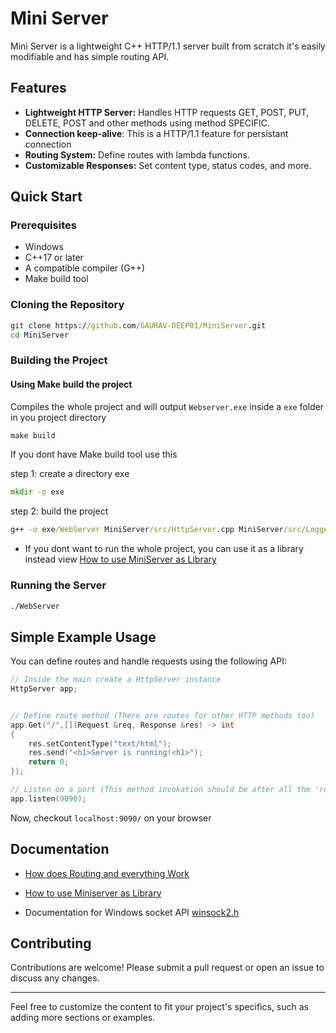 # Mini Server

Mini Server is a lightweight C++ HTTP/1.1 server built from scratch it's easily modifiable and has simple routing API.

## Features

- **Lightweight HTTP Server:** Handles HTTP requests GET, POST, PUT, DELETE, POST and other methods using method SPECIFIC.
- **Connection keep-alive**: This is a HTTP/1.1 feature for persistant connection
- **Routing System:** Define routes with lambda functions.
- **Customizable Responses:** Set content type, status codes, and more.

## Quick Start

### Prerequisites

- Windows
- C++17 or later
- A compatible compiler (G++)
- Make build tool

### Cloning the Repository

```cmd
git clone https://github.com/GAURAV-DEEP01/MiniServer.git
cd MiniServer
```

### Building the Project

#### Using Make build the project

Compiles the whole project and will output `Webserver.exe` inside a `exe` folder in you project directory

```cmd
make build
```

If you dont have Make build tool use this

step 1: create a directory exe

```cmd
mkdir -p exe
```

step 2: build the project

```cmd
g++ -o exe/WebServer MiniServer/src/HttpServer.cpp MiniServer/src/Logger.cpp MiniServer/src/RequestHandler.cpp MiniServer/src/HttpRequest.cpp MiniServer/src/HttpResponse.cpp -lws2_32 server.cpp -IMiniServer/include
```

- If you dont want to run the whole project, you can use it as a library instead view [How to use MiniServer as Library](/Documentation/Library.md)

### Running the Server

```cmd
./WebServer
```

## Simple Example Usage

You can define routes and handle requests using the following API:

```cpp
// Inside the main create a HttpServer instance
HttpServer app;


// Define route method (There are routes for other HTTP methods too)
app.Get("/",[](Request &req, Response &res) -> int
{
    res.setContentType("text/html");
    res.send("<h1>Server is running!<h1>");
    return 0;
});

// Listen on a port (This method invokation should be after all the 'route' definition)
app.listen(9090);
```

Now, checkout `localhost:9090/` on your browser

## Documentation

- [How does Routing and everything Work](/Documentation/Routes.md)
- [How to use Miniserver as Library](/Documentation/Library.md)

- Documentation for Windows socket API [winsock2.h](https://learn.microsoft.com/en-us/windows/win32/api/winsock2/)

## Contributing

Contributions are welcome! Please submit a pull request or open an issue to discuss any changes.

---

Feel free to customize the content to fit your project's specifics, such as adding more sections or examples.
